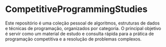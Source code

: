 # CompetitiveProgrammingStudies
Este repositório é uma coleção pessoal de algoritmos, estruturas de dados e técnicas de programação, organizados por categoria. O principal objetivo é servir como um material de estudo e consulta rápida para a prática de programação competitiva e a resolução de problemas complexos.
